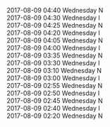 2017-08-09 04:40 Wednesday  N  
2017-08-09 04:30 Wednesday  I  
2017-08-09 04:25 Wednesday  N  
2017-08-09 04:20 Wednesday  I  
2017-08-09 04:05 Wednesday  N  
2017-08-09 04:00 Wednesday  I  
2017-08-09 03:35 Wednesday  N  
2017-08-09 03:30 Wednesday  I  
2017-08-09 03:10 Wednesday  N  
2017-08-09 03:00 Wednesday  I  
2017-08-09 02:55 Wednesday  N  
2017-08-09 02:50 Wednesday  I  
2017-08-09 02:45 Wednesday  N  
2017-08-09 02:40 Wednesday  I  
2017-08-09 02:20 Wednesday  N  
